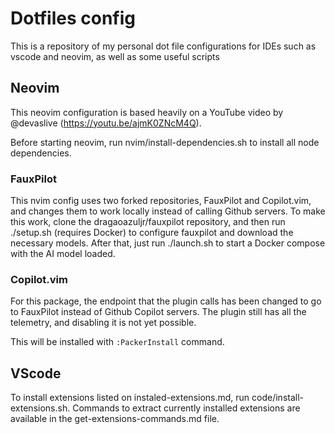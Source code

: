 # Dotfiles config
This is a repository of my personal dot file configurations for IDEs such as vscode and neovim, as well as some useful scripts

## Neovim
This neovim configuration is based heavily on a YouTube video by @devaslive (https://youtu.be/ajmK0ZNcM4Q).

Before starting neovim, run nvim/install-dependencies.sh to install all node dependencies.

### FauxPilot
This nvim config uses two forked repositories, FauxPilot and Copilot.vim, and changes them to work locally instead of calling Github servers. To make this work, clone the dragaoazuljr/fauxpilot repository, and then run ./setup.sh (requires Docker) to configure fauxpilot and download the necessary models. After that, just run ./launch.sh to start a Docker compose with the AI model loaded.

### Copilot.vim
For this package, the endpoint that the plugin calls has been changed to go to FauxPilot instead of Github Copilot servers. The plugin still has all the telemetry, and disabling it is not yet possible.

This will be installed with `:PackerInstall` command.

## VScode
To install extensions listed on instaled-extensions.md, run code/install-extensions.sh. Commands to extract currently installed extensions are available in the get-extensions-commands.md file.
